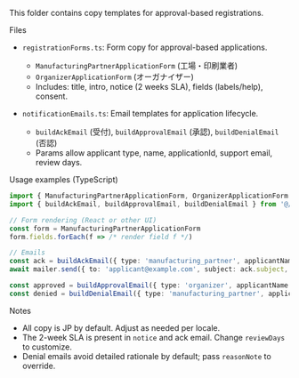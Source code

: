 This folder contains copy templates for approval-based registrations.

Files
- `registrationForms.ts`: Form copy for approval-based applications.
  - `ManufacturingPartnerApplicationForm` (工場・印刷業者)
  - `OrganizerApplicationForm` (オーガナイザー)
  - Includes: title, intro, notice (2 weeks SLA), fields (labels/help), consent.

- `notificationEmails.ts`: Email templates for application lifecycle.
  - `buildAckEmail` (受付), `buildApprovalEmail` (承認), `buildDenialEmail` (否認)
  - Params allow applicant type, name, applicationId, support email, review days.

Usage examples (TypeScript)
```ts
import { ManufacturingPartnerApplicationForm, OrganizerApplicationForm } from '@/templates/registrationForms'
import { buildAckEmail, buildApprovalEmail, buildDenialEmail } from '@/templates/notificationEmails'

// Form rendering (React or other UI)
const form = ManufacturingPartnerApplicationForm
form.fields.forEach(f => /* render field f */)

// Emails
const ack = buildAckEmail({ type: 'manufacturing_partner', applicantName: 'Sample Inc.', applicationId: 'MP-2025-0001', supportEmail: 'support@yourdomain' })
await mailer.send({ to: 'applicant@example.com', subject: ack.subject, text: ack.text, html: ack.html })

const approved = buildApprovalEmail({ type: 'organizer', applicantName: 'ACME Org', applicationId: 'ORG-2025-0007', supportEmail: 'support@yourdomain' })
const denied = buildDenialEmail({ type: 'manufacturing_partner', applicantName: 'Foo Print', applicationId: 'MP-2025-0010', reasonNote: '要件に適合しないため' })
```

Notes
- All copy is JP by default. Adjust as needed per locale.
- The 2-week SLA is present in `notice` and ack email. Change `reviewDays` to customize.
- Denial emails avoid detailed rationale by default; pass `reasonNote` to override.


